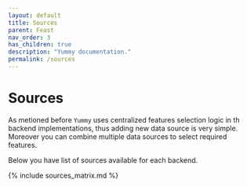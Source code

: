 ```yaml
---
layout: default
title: Sources
parent: Feast
nav_order: 3
has_children: true
description: "Yummy documentation."
permalink: /sources
---
```


# Sources

As metioned before `Yummy` uses centralized features selection logic in th backend implementations,
thus adding new data source is very simple.
Moreover you can combine multiple data sources to select required features. 

Below you have list of sources available for each backend. 

{% include sources_matrix.md %}


